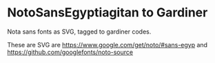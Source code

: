 # NotoSansEgyptiagitan to Gardiner
Nota sans fonts as SVG, tagged to gardiner codes.

These are SVG are https://www.google.com/get/noto/#sans-egyp and https://github.com/googlefonts/noto-source
